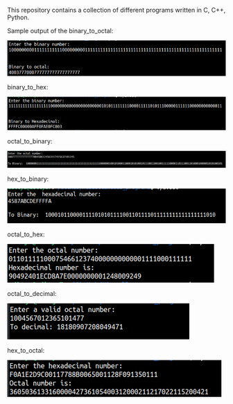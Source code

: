 This repository contains a collection of different programs written in C, C++, Python.

Sample output of the binary_to_octal:

![Screenshot](binary_to_octal.png)

binary_to_hex:

![Screenshot](bin_to_hex.png)

octal_to_binary:

![Screenshot](octal_to_binary.png)

hex_to_binary:

![Screenshot](hex_to_binary.png)


octal_to_hex:

![Screenshot](octal_to_hex.png)

octal_to_decimal:

![Screenshot](octal_to_dec.png)

hex_to_octal:

![Screenshot](hex_to_octal.png)

